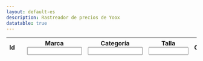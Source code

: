 ```yaml
---
layout: default-es
description: Rastreador de precios de Yoox
datatable: true
---
```


<div class="datatable-begin">
	<table id="example" class="display" style="width:100%">
		<thead>
	        <tr>
	            <th scope="col">Id</th>
	        	<th scope="col"></th>
	            <th scope="col">Marca<br><input type="search" id="column2" size="15"/></th>
	            <th scope="col">Categoría<br><input type="search" id="column3" size="15"/></th>
	            <th scope="col">Talla<br><input type="search" id="column4" size="10"/></th>
	            <th scope="col">Colores</th>
	            <th scope="col">Precio actual</th>
	            <th scope="col">Precio máx.</th>
	            <th scope="col">Precio min.</th>
	            <th scope="col">Descuento actual</th>
	        </tr>
	    </thead>
	</table>
</div>